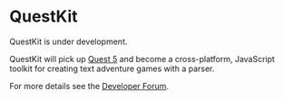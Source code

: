 QuestKit
========

QuestKit is under development.

QuestKit will pick up [Quest 5](https://github.com/textadventures/quest) and become a cross-platform, JavaScript toolkit for creating text adventure games with a parser.

For more details see the [Developer Forum](http://forum.textadventures.co.uk/viewforum.php?f=15).
